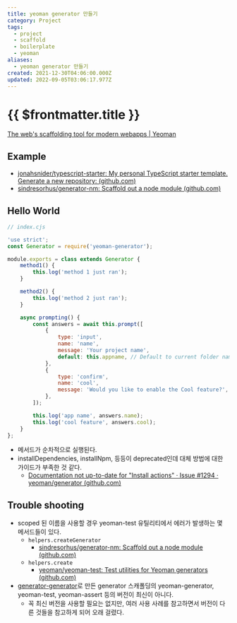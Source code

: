 ```yaml
---
title: yeoman generator 만들기
category: Project
tags:
  - project
  - scaffold
  - boilerplate
  - yeoman
aliases:
  - yeoman generator 만들기
created: 2021-12-30T04:06:00.000Z
updated: 2022-09-05T03:06:17.977Z
---
```


# {{ $frontmatter.title }}

[The web's scaffolding tool for modern webapps | Yeoman](https://yeoman.io/)

## Example

- [jonahsnider/typescript-starter: My personal TypeScript starter template. Generate a new repository: (github.com)](https://github.com/jonahsnider/typescript-starter)
- [sindresorhus/generator-nm: Scaffold out a node module (github.com)](https://github.com/sindresorhus/generator-nm)

## Hello World

```js
// index.cjs

'use strict';
const Generator = require('yeoman-generator');

module.exports = class extends Generator {
	method1() {
		this.log('method 1 just ran');
	}

	method2() {
		this.log('method 2 just ran');
	}

	async prompting() {
		const answers = await this.prompt([
			{
				type: 'input',
				name: 'name',
				message: 'Your project name',
				default: this.appname, // Default to current folder name
			},
			{
				type: 'confirm',
				name: 'cool',
				message: 'Would you like to enable the Cool feature?',
			},
		]);

		this.log('app name', answers.name);
		this.log('cool feature', answers.cool);
	}
};
```

- 메서드가 순차적으로 실행된다.
- installDependencies, installNpm, 등등이 deprecated인데 대체 방법에 대한 가이드가 부족한 것 같다.
  - [Documentation not up-to-date for "Install actions" · Issue #1294 · yeoman/generator (github.com)](https://github.com/yeoman/generator/issues/1294)

## Trouble shooting

- scoped 된 이름을 사용할 경우 yeoman-test 유틸리티에서 에러가 발생하는 몇 메서드들이 있다.
  - `helpers.createGenerator`
    - [sindresorhus/generator-nm: Scaffold out a node module (github.com)](https://github.com/sindresorhus/generator-nm)
  - `helpers.create`
    - [yeoman/yeoman-test: Test utilities for Yeoman generators (github.com)](https://github.com/yeoman/yeoman-test)
- [generator-generator](https://github.com/yeoman/generator-generator)로 만든 generator 스캐폴딩의 yeoman-generator, yeoman-test, yeoman-assert 등의 버전이 최신이 아니다.
  - 꼭 최신 버전을 사용할 필요는 없지만, 여러 사용 사례를 참고하면서 버전이 다른 것들을 참고하게 되어 오래 걸렸다.
